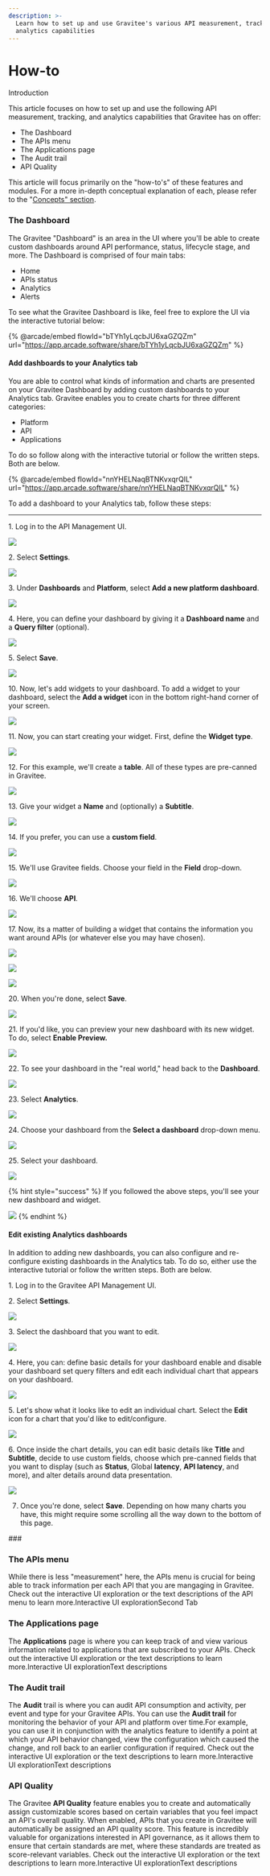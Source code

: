```yaml
---
description: >-
  Learn how to set up and use Gravitee's various API measurement, tracking, and
  analytics capabilities
---
```


# How-to

Introduction

This article focuses on how to set up and use the following API measurement, tracking, and analytics capabilities that Gravitee has on offer:

* The Dashboard
* The APIs menu
* The Applications page
* The Audit trail
* API Quality

This article will focus primarily on the "how-to's" of these features and modules. For a more in-depth conceptual explanation of each, please refer to the "[Concepts" section](../api-measurement-tracking-and-analytics/concepts.md).

### The Dashboard <a href="#the-dashboard" id="the-dashboard"></a>

The Gravitee "Dashboard" is an area in the UI where you'll be able to create custom dashboards around API performance, status, lifecycle stage, and more. The Dashboard is comprised of four main tabs:

* Home
* APIs status
* Analytics
* Alerts

To see what the Gravitee Dashboard is like, feel free to explore the UI via the interactive tutorial below:

{% @arcade/embed flowId="bTYh1yLqcbJU6xaGZQZm" url="https://app.arcade.software/share/bTYh1yLqcbJU6xaGZQZm" %}

#### Add dashboards to your Analytics tab

You are able to control what kinds of information and charts are presented on your Gravitee Dashboard by adding custom dashboards to your Analytics tab. Gravitee enables you to create charts for three different categories:

* Platform
* API
* Applications

To do so follow along with the interactive tutorial or follow the written steps. Both are below.

{% @arcade/embed flowId="nnYHELNaqBTNKvxqrQIL" url="https://app.arcade.software/share/nnYHELNaqBTNKvxqrQIL" %}

To add a dashboard to your Analytics tab, follow these steps:

***

1\. Log in to the API Management UI.

![](https://dubble-prod-01.s3.amazonaws.com/assets/5342ad4f-9b3f-4b92-a96b-5f4185f39799.png?0)

2\. Select **Settings**.

![](https://d3q7ie80jbiqey.cloudfront.net/media/image/zoom/cd439d7c-fc9e-497b-bd7b-56a161e9b08e/1.5/3.7037037037037/45.768833849329?0)

3\. Under **Dashboards** and **Platform**, select **Add a new platform dashboard**.

![](https://d3q7ie80jbiqey.cloudfront.net/media/image/zoom/0fe33cbd-132a-43dc-9dfe-4696d7b9e491/1/31.655092592593/65.644349845201?0)

4\. Here, you can define your dashboard by giving it a **Dashboard name** and a **Query filter** (optional).

![](https://d3q7ie80jbiqey.cloudfront.net/media/image/zoom/9a55d067-1636-423a-8c90-01e4ed7798cf/1.3104163767772/58.925826461227/29.411764705882?0)

5\. Select **Save**.

![](https://d3q7ie80jbiqey.cloudfront.net/media/image/zoom/8d25bf16-8576-4b1a-b471-b3fbdca61011/1.0539568345324/63.483796296296/37.564499484004?0)

10\. Now, let's add widgets to your dashboard. To add a widget to your dashboard, select the **Add a widget** icon in the bottom right-hand corner of your screen.

![](https://d3q7ie80jbiqey.cloudfront.net/media/image/zoom/a8d61d4c-92a2-4e39-b0f7-b7bc04e6a0c3/1/98.37962962963/97.316821465428?0)

11\. Now, you can start creating your widget. First, define the **Widget type**.

![](https://d3q7ie80jbiqey.cloudfront.net/media/image/zoom/b24f5738-4f80-4263-98fc-9aad26952f8c/1/43.036114728009/73.684210526316?0)

12\. For this example, we'll create a **table**. All of these types are pre-canned in Gravitee.

![](https://d3q7ie80jbiqey.cloudfront.net/media/image/zoom/ea8fc30d-a0a5-4078-9ede-73b2a7766c33/1/43.036114728009/74.716202270382?0)

13\. Give your widget a **Name** and (optionally) a **Subtitle**.

![](https://d3q7ie80jbiqey.cloudfront.net/media/image/zoom/1c18009a-c477-448e-8794-c37a5f85d4a3/1/33.796296296296/53.973168214654?0)

14\. If you prefer, you can use a **custom field**.

![](https://d3q7ie80jbiqey.cloudfront.net/media/image/zoom/d3ba85e8-2121-4e8d-b1e4-37bc3ab96f8d/2.5/33.796296296296/59.029927760578?0)

15\. We'll use Gravitee fields. Choose your field in the **Field** drop-down.

![](https://d3q7ie80jbiqey.cloudfront.net/media/image/zoom/ab2417d3-0c33-4bc8-890f-afa9b281f043/2.5/37.5/68.111455108359?0)

16\. We'll choose **API**.

![](https://d3q7ie80jbiqey.cloudfront.net/media/image/zoom/7d151601-e908-4045-9d8d-ed5911d240af/2.5/32.87037037037/69.865841073271?0)

17\. Now, its a matter of building a widget that contains the information you want around APIs (or whatever else you may have chosen).

![](https://d3q7ie80jbiqey.cloudfront.net/media/image/zoom/110aefe7-5e9d-4d60-95c8-4d0991a27278/2.5/37.5/73.168214654283?0)

![](https://d3q7ie80jbiqey.cloudfront.net/media/image/zoom/f099468d-bfa2-4755-9bcd-40996a5676da/2.5/32.87037037037/74.922600619195?0)

![](https://d3q7ie80jbiqey.cloudfront.net/media/image/zoom/483deed1-149f-418c-8200-5d538876dc39/2.5/33.796296296296/78.328173374613?0)

20\. When you're done, select **Save**.

![](https://d3q7ie80jbiqey.cloudfront.net/media/image/zoom/7bf6935f-693d-41ea-a7e8-469ab35bf518/2.5/31.655092592593/87.616099071207?0)

21\. If you'd like, you can preview your new dashboard with its new widget. To do, select **Enable Preview.**

![](https://d3q7ie80jbiqey.cloudfront.net/media/image/zoom/84178b56-8501-419b-bd91-9644f9283ec4/1/97.164351851852/37.358101135191?0)

22\. To see your dashboard in the "real world," head back to the **Dashboard**.

![](https://d3q7ie80jbiqey.cloudfront.net/media/image/zoom/c6e6f633-038d-49f0-90a1-3ef8e57bc6ac/2.5/0.92592592592593/16.047471620227?0)

23\. Select **Analytics**.

![](https://d3q7ie80jbiqey.cloudfront.net/media/image/zoom/0197030d-2b58-4264-a7e8-1e6d0aa4dd58/1.5/65.740740740741/9.5975232198142?0)

24\. Choose your dashboard from the **Select a dashboard** drop-down menu.

![](https://d3q7ie80jbiqey.cloudfront.net/media/image/zoom/8b3a1f39-0f38-44ba-99df-c5b99bd7e3bf/2.5/96.064814814815/19.401444788442?0)

25\. Select your dashboard.

![](https://d3q7ie80jbiqey.cloudfront.net/media/image/zoom/d62cf172-5b1d-4989-9299-3c6a550bf033/2.5/95.017722800926/41.176470588235?0)

{% hint style="success" %}
If you followed the above steps, you'll see your new dashboard and widget.

![](../../.gitbook/assets/image.png)
{% endhint %}

#### Edit existing Analytics dashboards

In addition to adding new dashboards, you can also configure and re-configure existing dashboards in the Analytics tab. To do so, either use the interactive tutorial or follow the written steps. Both are below.



1\. Log in to the Gravitee API Management UI.

2\. Select **Settings**.

![](https://d3q7ie80jbiqey.cloudfront.net/media/image/zoom/0b4676ec-859b-4f97-ac47-9d6b3eaeb8ba/1.5/3.7037037037037/45.768833849329?0)

3\. Select the dashboard that you want to edit.

![](https://d3q7ie80jbiqey.cloudfront.net/media/image/zoom/01712ed7-1978-44f9-aa16-67997e75638b/1/31.886574074074/56.384642672859?0)

4\. Here, you can: define basic details for your dashboard enable and disable your dashboard set query filters and edit each individual chart that appears on your dashboard.

![](https://d3q7ie80jbiqey.cloudfront.net/media/image/zoom/9114c854-958a-4b4c-adce-620f521bc76d/1/88.916467737269/29.721362229102?0)

5\. Let's show what it looks like to edit an individual chart. Select the **Edit** icon for a chart that you'd like to edit/configure.

![](https://d3q7ie80jbiqey.cloudfront.net/media/image/zoom/dc935880-feb6-49db-ba80-2e313a37a4c6/1/49.989981121487/52.012383900929?0)

6\. Once inside the chart details, you can edit basic details like **Title** and **Subtitle**, decide to use custom fields, choose which pre-canned fields that you want to display (such as **Status**, Global **latency**, **API latency**, and more), and alter details around data presentation.

![](https://d3q7ie80jbiqey.cloudfront.net/media/image/zoom/37671ced-2937-4906-bb49-b18ba90527b7/2/41.765676336619/74.354274681779?0)

7. Once you're done, select **Save**. Depending on how many charts you have, this might require some scrolling all the way down to the bottom of this page.

\###

### The APIs menu <a href="#the-apis-menu" id="the-apis-menu"></a>

While there is less "measurement" here, the APIs menu is crucial for being able to track information per each API that you are mangaging in Gravitee. Check out the interactive UI exploration or the text descriptions of the API menu to learn more.Interactive UI explorationSecond Tab

### The Applications page <a href="#the-applications-page" id="the-applications-page"></a>

The **Applications** page is where you can keep track of and view various information related to applications that are subscribed to your APIs. Check out the interactive UI exploration or the text descriptions to learn more.Interactive UI explorationText descriptions

### The Audit trail <a href="#the-audit-trail" id="the-audit-trail"></a>

The **Audit** trail is where you can audit API consumption and activity, per event and type for your Gravitee APIs. You can use the **Audit trail** for monitoring the behavior of your API and platform over time.For example, you can use it in conjunction with the analytics feature to identify a point at which your API behavior changed, view the configuration which caused the change, and roll back to an earlier configuration if required. Check out the interactive UI exploration or the text descriptions to learn more.Interactive UI explorationText descriptions

### API Quality <a href="#api-quality" id="api-quality"></a>

The Gravitee **API Quality** feature enables you to create and automatically assign customizable scores based on certain variables that you feel impact an API's overall quality. When enabled, APIs that you create in Gravitee will automatically be assigned an API quality score. This feature is incredibly valuable for organizations interested in API governance, as it allows them to ensure that certain standards are met, where these standards are treated as score-relevant variables. Check out the interactive UI exploration or the text descriptions to learn more.Interactive UI explorationText descriptions
